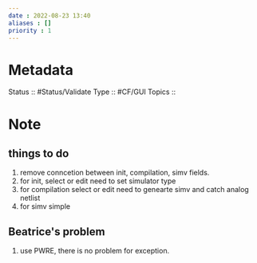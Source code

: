 ```yaml
---
date : 2022-08-23 13:40
aliases : []
priority : 1
---
```

# Metadata
Status :: #Status/Validate 
Type :: #CF/GUI 
Topics :: 
# Note
## things to do
1. remove  conncetion between init, compilation, simv fields.
2. for init, select or edit need to set simulator type
3. for compilation select or edit need to genearte simv and catch analog netlist
4. for simv simple
## Beatrice's problem
1. use PWRE, there is no problem for exception.